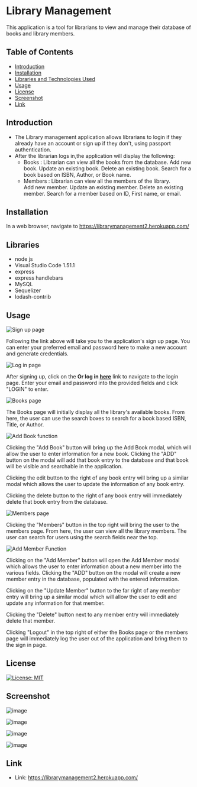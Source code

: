 # Library Management

This application is a tool for librarians to view and manage their database of books and library members.

## Table of Contents

* [Introduction](#Introduction)
* [Installation](#Installation)
* [Libraries and Technologies Used](#Libraries)
* [Usage](#Usage)
* [License](#License)
* [Screenshot](#Screenshot)
* [Link](#Link)

## Introduction

 * The Library management application allows librarians to login if they already have an account or sign up if they don't, using passport authentication.
 * After the librarian logs in,the application will display the following:
    * Books :
        Librarian can view all the books from the database.
        Add new book.
        Update an existing book.
        Delete an existing book.
        Search for a book based on ISBN, Author, or Book name.
    * Members :
        Librarian can view all the members of the library.    
        Add new member.
        Update an existing member.
        Delete an existing member.
        Search for a member based on ID, First name, or email.

## Installation

In a web browser, navigate to https://librarymanagement2.herokuapp.com/

## Libraries

* node js 
* Visual Studio Code 1.51.1
* express
* express handlebars
* MySQL
* Sequelizer
* lodash-contrib

## Usage

![Sign up page](./pictures/SignUp.png)

Following the link above will take you to the application's sign up page. You can enter your preferred email and password here to make a new account and generate credentials.

![Log in page](./pictures/Login.png)

After signing up, click on the **Or log in [here](https://librarymanagement2.herokuapp.com/login.html)** link to navigate to the login page. Enter your email and password into the provided fields and click "LOGIN" to enter.

![Books page](./pictures/BooksPage1.png)

The Books page will initially display all the library's available books. From here, the user can use the search boxes to search for a book based ISBN, Title, or Author.

![Add Book function](./pictures/AddBook.png)

Clicking the "Add Book" button will bring up the Add Book modal, which will allow the user to enter information for a new book. Clicking the "ADD" button on the modal will add that book entry to the database and that book will be visible and searchable in the application. 

Clicking the edit button to the right of any book entry will bring up a similar modal which allows the user to update the information of any book entry.

Clicking the delete button to the right of any book entry will immediately delete that book entry from the database.

![Members page](./pictures/MembersPage1.png)

Clicking the "Members" button in the top right will bring the user to the members page. From here, the user can view all the library members. The user can search for users using the search fields near the top.

![Add Member Function](./pictures/AddMember.png)

Clicking on the "Add Member" button will open the Add Member modal which allows the user to enter information about a new member into the various fields. Clicking the "ADD" button on the modal will create a new member entry in the database, populated with the entered information. 

Clicking on the "Update Member" button to the far right of any member entry will bring up a similar modal which will allow the user to edit and update any information for that member. 

Clicking the "Delete" button next to any member entry will immediately delete that member.

Clicking "Logout" in the top right of either the Books page or the members page will immediately log the user out of the application and bring them to the sign in page.


## License

[![License: MIT](https://img.shields.io/badge/License-MIT-yellow.svg)](https://opensource.org/licenses/MIT)

## Screenshot

![image](./public/Assets/pictures/login.png)

![image](./public/Assets/pictures/signup.png)

![image](./public/Assets/pictures/books.png)

![image](./public/Assets/pictures/members.png)

## Link

* Link: https://librarymanagement2.herokuapp.com/


